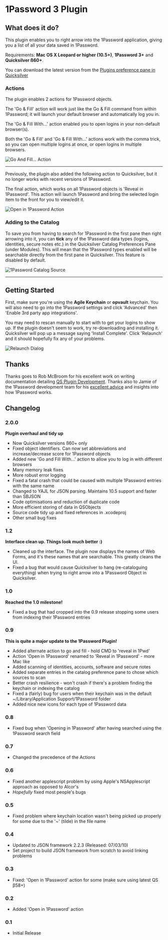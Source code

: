 # 1Password 3 Plugin 

## What does it do?

This plugin enables you to right arrow into the 1Password application, giving you a list of all your data saved in 1Password.

Requirements: **Mac OS X Leopard or higher (10.5+)**, **1Password 3+** and **Quicksilver ß60+**.

You can download the latest version from the [Plugins preference pane in Quicksilver](http://qs.qsapp.com/plugins)

### Actions

The plugin enables 2 actions for 1Password objects.

The 'Go & Fill' action will work just like the Go & Fill command from within 1Password; it will launch your default browser and automatically log you in.

The 'Go & Fill With...' action enabled you to open logins in your non-default browser(s).

Both the 'Go & Fill' and 'Go & Fill With...' actions work with the comma trick, so you can open multiple logins at once, or open logins in multiple browsers.

![Go And Fill... Action](http://i42.tinypic.com/i35lig.jpg "Go And Fill... Action")

--------

Previously, the plugin also added the following action to Quicksilver, but it no longer works with recent versions of 1Password.

The final action, which works on all 1Password objects is 'Reveal in 1Password'. This action will launch 1Password and bring the selected login item to the front for you to view/edit it.

![Open in 1Password Action](http://i42.tinypic.com/wk62qd.jpg "Open in 1Password Action")


### Adding to the Catalog

To save you from having to search for 1Password in the first pane then right arrowing into it, you can **tick** any of the 1Password data types (logins, identities, secure notes etc.) in the Quicksilver Catalog Preferences Pane (under Modules). This will mean that the 1Password types enabled will be searchable directly from the first pane in Quicksilver. This feature is disabled by default.

![1Password Catalog Source](http://i.imgur.com/RDRP7.jpg "1Password Catalog Source")

-----------

## Getting Started

First, make sure you're using the **Agile Keychain** or **opvault** keychain. You will also need to go into the 1Password settings and click 'Advanced' then 'Enable 3rd party app integrations'.

You may need to rescan manually to start with to get your logins to show up.
If the plugin doesn't seem to work, try re-downloading and installing it. Quicksilver will pop up a message saying 'Install Complete'.
Click 'Relaunch' and it should hopefully fix any of your problems.

![Relaunch Dialog](http://i43.tinypic.com/35bi0es.jpg "Relaunch Dialog")

## Thanks

Thanks goes to Rob McBroom for his excellent work on writing documentation detailing [QS Plugin Development]((http://github.com/tiennou/blacktree-elements/blob/master/PluginDevelopmentReference/QuicksilverPlug-inReference.mdown)http://projects.skurfer.com/QuicksilverPlug-inReference.mdown).
Thanks also to Jamie of the 1Password development team for his [excellent advice](http://support.agilewebsolutions.com/showthread.php?21959-Developing-a-Quicksilver-Plugin-for-1Password) and insights into how 1Password works.

## Changelog

### 2.0.0
**Plugin overhaul and tidy up**

* Now Quicksilver versions ß60+ only
* Fixed object identifiers. Can now set abbreviations and increase/decrease score for 1Password objects
* Added new 'Go and Fill With...' action to allow you to log in with different browsers
* Many memory leak fixes
* More robust error logging
* Fixed a fatal crash that could be caused with multiple 1Password entries with the same name 
* Changed to YAJL for JSON parsing. Maintains 10.5 support and faster than SBJSON
* Code optimisations and reduction of duplicate code
* More efficient storing of data in QSObjects
* Source code tidy up and fixed references in .xcodeproj
* Other small bug fixes

### 1.2
**Interface clean up. Things look much better :)**

* Cleaned up the interface. The plugin now displays the names of Web Forms, and it's these names that are searchable. This greatly cleans the UI.
* Fixed a bug that would cause Quicksilver to hang (re-cataloguing everything) when trying to right arrow into a 1Password Object in Quicksilver.

### 1.0
**Reached the 1.0 milestone!**

* Fixed a bug that had cropped into the 0.9 release stopping some users from indexing their 1Password entries

### 0.9
**This is quite a major update to the 1Password Plugin!**

* Added alternate action to go and fill - hold CMD to 'reveal in 1Pwd'
* Action 'Open in 1Password' renamed to 'Reveal in 1Password' - more Mac like
* Added scanning of identities, accounts, software and secure notes
* Added separate entries in the catalog preference pane to chose which sources to scan
* Better crash resilience - won't crash if there's a problem finding the keychain or indexing the catalog
* Fixed a (fairly) bug for users when their keychain was in the default ~/Library/Application Support/1Password folder
* Added nice new icons for each type of 1Password data

### 0.8
* Fixed bug when 'Opening in 1Password' after having searched using the 1Password search field

### 0.7
*  Changed the precedence of the Actions

### 0.6
* Fixed another applescript problem by using Apple's NSApplescript approach as opposed to Alcor's
* *Hopefully* fixed most people's bugs

### 0.5
* Fixed problem where keychain location wasn't being picked up properly for some due to the '~' (tilde) in the file name

### 0.4
*	Updated to JSON framework 2.2.3 (Released: 07/03/10)
*	Set project to build JSON framework from scratch to avoid linking problems

### 0.3
*	Fixed: 'Open in 1Password' action for some (make sure using latest QS β58+)

### 0.2
*	Added 'Open in 1Password' action

### 0.1
*	Initial Release
